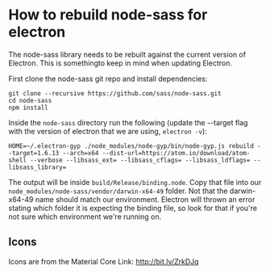 # How to rebuild node-sass for electron

The node-sass library needs to be rebuilt against the current version of Electron. This is somethingto keep in mind when updating Electron.

First clone the node-sass git repo and install dependencies:
```
git clone --recursive https://github.com/sass/node-sass.git
cd node-sass
npm install
```

Inside the `node-sass` directory run the following (update the --target flag with the version of electron that we are using, `electron -v`):
```
HOME=~/.electron-gyp ./node_modules/node-gyp/bin/node-gyp.js rebuild --target=1.6.13 --arch=x64 --dist-url=https://atom.io/download/atom-shell --verbose --libsass_ext= --libsass_cflags= --libsass_ldflags= --libsass_library=
```

The output will be inside `build/Release/binding.node`. Copy that file into our `node_modules/node-sass/vendor/darwin-x64-49` folder. Not that the darwin-x64-49 name should match our environment. Electron will thrown an error stating which folder it is expecting the binding file, so look for that if you're not sure which environment we're running on.

## Icons
Icons are from the Material Core
Link: http://bit.ly/ZrkDJq